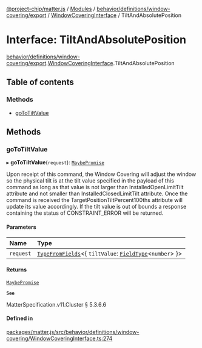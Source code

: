 [@project-chip/matter.js](../README.md) / [Modules](../modules.md) / [behavior/definitions/window-covering/export](../modules/behavior_definitions_window_covering_export.md) / [WindowCoveringInterface](../modules/behavior_definitions_window_covering_export.WindowCoveringInterface.md) / TiltAndAbsolutePosition

# Interface: TiltAndAbsolutePosition

[behavior/definitions/window-covering/export](../modules/behavior_definitions_window_covering_export.md).[WindowCoveringInterface](../modules/behavior_definitions_window_covering_export.WindowCoveringInterface.md).TiltAndAbsolutePosition

## Table of contents

### Methods

- [goToTiltValue](behavior_definitions_window_covering_export.WindowCoveringInterface.TiltAndAbsolutePosition.md#gototiltvalue)

## Methods

### goToTiltValue

▸ **goToTiltValue**(`request`): [`MaybePromise`](../modules/util_export.md#maybepromise)

Upon receipt of this command, the Window Covering will adjust the window so the physical tilt is at the tilt
value specified in the payload of this command as long as that value is not larger than
InstalledOpenLimitTilt attribute and not smaller than InstalledClosedLimitTilt attribute. Once the command
is received the TargetPositionTiltPercent100ths attribute will update its value accordingly. If the tilt
value is out of bounds a response containing the status of CONSTRAINT_ERROR will be returned.

#### Parameters

| Name | Type |
| :------ | :------ |
| `request` | [`TypeFromFields`](../modules/tlv_export.md#typefromfields)\<\{ `tiltValue`: [`FieldType`](tlv_export.FieldType.md)\<`number`\>  }\> |

#### Returns

[`MaybePromise`](../modules/util_export.md#maybepromise)

**`See`**

MatterSpecification.v11.Cluster § 5.3.6.6

#### Defined in

[packages/matter.js/src/behavior/definitions/window-covering/WindowCoveringInterface.ts:274](https://github.com/project-chip/matter.js/blob/5f71eedebdb9fa54338bde320c311bb359b7455d/packages/matter.js/src/behavior/definitions/window-covering/WindowCoveringInterface.ts#L274)
